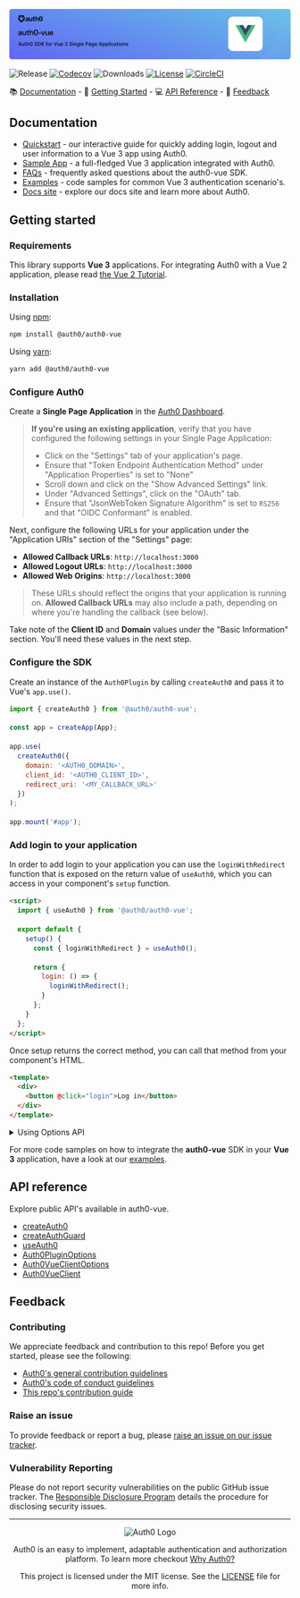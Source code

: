 ![Release](./banner.png)

![Release](https://img.shields.io/npm/v/@auth0/auth0-vue)
[![Codecov](https://codecov.io/gh/auth0/auth0-vue/branch/main/graph/badge.svg)](https://codecov.io/gh/auth0/auth0-vue)
![Downloads](https://img.shields.io/npm/dw/@auth0/auth0-vue)
[![License](https://img.shields.io/:license-mit-blue.svg?style=flat)](https://opensource.org/licenses/MIT)
[![CircleCI](https://img.shields.io/circleci/build/github/auth0/auth0-vue)](https://circleci.com/gh/auth0/auth0-vue)

📚 [Documentation](#documentation) - 🚀 [Getting Started](#getting-started) - 💻 [API Reference](#api-reference) - 💬 [Feedback](#feedback)

## Documentation

- [Quickstart](https://auth0.com/docs/quickstart/spa/vuejs) - our interactive guide for quickly adding login, logout and user information to a Vue 3 app using Auth0.
- [Sample App](https://github.com/auth0-samples/auth0-vue-samples/tree/master/01-Login) - a full-fledged Vue 3 application integrated with Auth0.
- [FAQs](https://github.com/auth0/auth0-vue/tree/main/FAQ.md) - frequently asked questions about the auth0-vue SDK.
- [Examples](https://github.com/auth0/auth0-vue/tree/main/EXAMPLES.md) - code samples for common Vue 3 authentication scenario's.
- [Docs site](https://www.auth0.com/docs) - explore our docs site and learn more about Auth0.

## Getting started

### Requirements

This library supports **Vue 3** applications.
For integrating Auth0 with a Vue 2 application, please read [the Vue 2 Tutorial](https://github.com/auth0/auth0-vue/blob/main/tutorial/vue2-login.md).

### Installation

Using [npm](https://npmjs.org):

```sh
npm install @auth0/auth0-vue
```

Using [yarn](https://yarnpkg.com):

```sh
yarn add @auth0/auth0-vue
```

### Configure Auth0

Create a **Single Page Application** in the [Auth0 Dashboard](https://manage.auth0.com/#/applications).

> **If you're using an existing application**, verify that you have configured the following settings in your Single Page Application:
>
> - Click on the "Settings" tab of your application's page.
> - Ensure that "Token Endpoint Authentication Method" under "Application Properties" is set to "None"
> - Scroll down and click on the "Show Advanced Settings" link.
> - Under "Advanced Settings", click on the "OAuth" tab.
> - Ensure that "JsonWebToken Signature Algorithm" is set to `RS256` and that "OIDC Conformant" is enabled.

Next, configure the following URLs for your application under the "Application URIs" section of the "Settings" page:

- **Allowed Callback URLs**: `http://localhost:3000`
- **Allowed Logout URLs**: `http://localhost:3000`
- **Allowed Web Origins**: `http://localhost:3000`

> These URLs should reflect the origins that your application is running on. **Allowed Callback URLs** may also include a path, depending on where you're handling the callback (see below).

Take note of the **Client ID** and **Domain** values under the "Basic Information" section. You'll need these values in the next step.

### Configure the SDK

Create an instance of the `Auth0Plugin` by calling `createAuth0` and pass it to Vue's `app.use()`.

```js
import { createAuth0 } from '@auth0/auth0-vue';

const app = createApp(App);

app.use(
  createAuth0({
    domain: '<AUTH0_DOMAIN>',
    client_id: '<AUTH0_CLIENT_ID>',
    redirect_uri: '<MY_CALLBACK_URL>'
  })
);

app.mount('#app');
```

### Add login to your application

In order to add login to your application you can use the `loginWithRedirect` function that is exposed on the return value of `useAuth0`, which you can access in your component's `setup` function.

```html
<script>
  import { useAuth0 } from '@auth0/auth0-vue';

  export default {
    setup() {
      const { loginWithRedirect } = useAuth0();

      return {
        login: () => {
          loginWithRedirect();
        }
      };
    }
  };
</script>
```

Once setup returns the correct method, you can call that method from your component's HTML.

```html
<template>
  <div>
    <button @click="login">Log in</button>
  </div>
</template>
```

<details>
  <summary>Using Options API</summary>

```html
<template>
  <div>
    <button @click="login">Log in</button>
  </div>
</template>

<script>
  export default {
    methods: {
      login() {
        this.$auth0.loginWithRedirect();
      }
    }
  };
</script>
```

</details>

For more code samples on how to integrate the **auth0-vue** SDK in your **Vue 3** application, have a look at our [examples](https://github.com/auth0/auth0-vue/tree/main/EXAMPLES.md).

## API reference

Explore public API's available in auth0-vue.

- [createAuth0](https://auth0.github.io/auth0-vue/modules.html#createAuth0)
- [createAuthGuard](https://auth0.github.io/auth0-vue/modules.html#createAuthGuard)
- [useAuth0](https://auth0.github.io/auth0-vue/modules.html#useAuth0)
- [Auth0PluginOptions](https://auth0.github.io/auth0-vue/interfaces/Auth0PluginOptions.html)
- [Auth0VueClientOptions](https://auth0.github.io/auth0-vue/interfaces/Auth0VueClientOptions.html)
- [Auth0VueClient](https://auth0.github.io/auth0-vue/interfaces/Auth0VueClient.html)

## Feedback

### Contributing

We appreciate feedback and contribution to this repo! Before you get started, please see the following:

- [Auth0's general contribution guidelines](https://github.com/auth0/open-source-template/blob/master/GENERAL-CONTRIBUTING.md)
- [Auth0's code of conduct guidelines](https://github.com/auth0/open-source-template/blob/master/CODE-OF-CONDUCT.md)
- [This repo's contribution guide](https://github.com/auth0/auth0-vue/blob/main/CONTRIBUTING.md)

### Raise an issue

To provide feedback or report a bug, please [raise an issue on our issue tracker](https://github.com/auth0/auth0-vue/issues).

### Vulnerability Reporting

Please do not report security vulnerabilities on the public GitHub issue tracker. The [Responsible Disclosure Program](https://auth0.com/responsible-disclosure-policy) details the procedure for disclosing security issues.

---

<p align="center">
  <picture>
    <source media="(prefers-color-scheme: light)" srcset="https://cdn.auth0.com/website/sdks/logos/auth0_light_mode.png"   width="150">
    <source media="(prefers-color-scheme: dark)" srcset="https://cdn.auth0.com/website/sdks/logos//auth0_dark_mode.png" width="150">
    <img alt="Auth0 Logo" src="https://cdn.auth0.com/website/sdks/logos/auth0_light_mode.png" width="150">
  </picture>
</p>
<p align="center">Auth0 is an easy to implement, adaptable authentication and authorization platform. To learn more checkout <a href="https://auth0.com/why-auth0">Why Auth0?</a></p>
<p align="center">
This project is licensed under the MIT license. See the <a href="https://github.com/auth0/auth0-vue/blob/main/LICENSE"> LICENSE</a> file for more info.</p>
